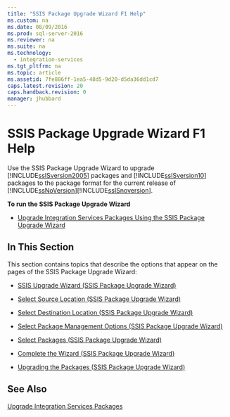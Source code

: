 ```yaml
---
title: "SSIS Package Upgrade Wizard F1 Help"
ms.custom: na
ms.date: 08/09/2016
ms.prod: sql-server-2016
ms.reviewer: na
ms.suite: na
ms.technology: 
  - integration-services
ms.tgt_pltfrm: na
ms.topic: article
ms.assetid: 7fe886ff-1ea5-48d5-9d20-d5da36dd1cd7
caps.latest.revision: 20
caps.handback.revision: 0
manager: jhubbard
---
```

# SSIS Package Upgrade Wizard F1 Help
Use the SSIS Package Upgrade Wizard to upgrade [!INCLUDE[ssISversion2005](../../Topics/TopicNameNotContainA/tokens/ssISversion2005_md.md)] packages and [!INCLUDE[ssISversion10](../../Topics/TopicNameNotContainA/tokens/ssISversion10_md.md)] packages to the package format for the current release of [!INCLUDE[ssNoVersion](../../Topics/TopicNameContainA/tokens/ssNoVersion_md.md)][!INCLUDE[ssISnoversion](../../Topics/TopicNameContainA/tokens/ssISnoversion_md.md)].  
  
 **To run the SSIS Package Upgrade Wizard**  
  
-   [Upgrade Integration Services Packages Using the SSIS Package Upgrade Wizard](../../Topics/TopicNameNotContainA/Upgrade-Integration-Services-Packages-Using-the-SSIS-Package-Upgrade-Wizard.md)  
  
## In This Section  
 This section contains topics that describe the options that appear on the pages of the SSIS Package Upgrade Wizard:  
  
-   [SSIS Upgrade Wizard (SSIS Package Upgrade Wizard)](../../Topics/TopicNameNotContainA/SSIS-Upgrade-Wizard--SSIS-Package-Upgrade-Wizard-.md)  
  
-   [Select Source Location (SSIS Package Upgrade Wizard)](../../Topics/TopicNameNotContainA/Select-Source-Location--SSIS-Package-Upgrade-Wizard-.md)  
  
-   [Select Destination Location (SSIS Package Upgrade Wizard)](../../Topics/TopicNameNotContainA/Select-Destination-Location--SSIS-Package-Upgrade-Wizard-.md)  
  
-   [Select Package Management Options (SSIS Package Upgrade Wizard)](../../Topics/TopicNameNotContainA/Select-Package-Management-Options--SSIS-Package-Upgrade-Wizard-.md)  
  
-   [Select Packages (SSIS Package Upgrade Wizard)](../../Topics/TopicNameNotContainA/Select-Packages--SSIS-Package-Upgrade-Wizard-.md)  
  
-   [Complete the Wizard (SSIS Package Upgrade Wizard)](../../Topics/TopicNameNotContainA/Complete-the-Wizard--SSIS-Package-Upgrade-Wizard-.md)  
  
-   [Upgrading the Packages (SSIS Package Upgrade Wizard)](../../Topics/TopicNameNotContainA/Upgrading-the-Packages--SSIS-Package-Upgrade-Wizard-.md)  
  
## See Also  
 [Upgrade Integration Services Packages](../../Topics/TopicNameNotContainA/Upgrade-Integration-Services-Packages.md)